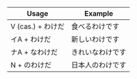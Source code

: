|Usage|Example|
|-|-|
|V (cas.) + わけだ|食べるわけです|
|イA + わけだ|新しいわけです|
|ナA + なわけだ|きれいなわけです|
|N + のわけだ|日本人のわけです|